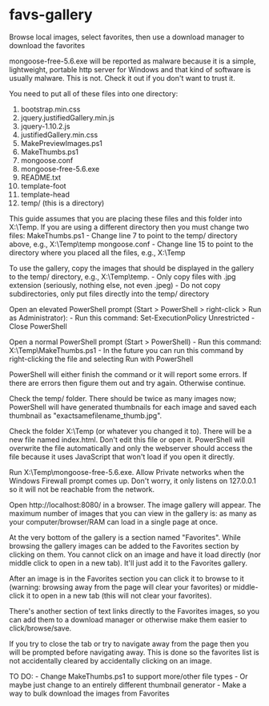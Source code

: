 # favs-gallery

Browse local images, select favorites, then use a download manager to download the favorites

mongoose-free-5.6.exe will be reported as malware because it is a simple, lightweight, portable http server for Windows and that kind of software is usually malware. This is not. Check it out if you don't want to trust it.

You need to put all of these files into one directory:
1.	bootstrap.min.css
2.	jquery.justifiedGallery.min.js
3.	jquery-1.10.2.js
4.	justifiedGallery.min.css
5.	MakePreviewImages.ps1
6.	MakeThumbs.ps1
7.	mongoose.conf
8.	mongoose-free-5.6.exe
9.	README.txt
10.	template-foot
11.	template-head
12.	temp/ (this is a directory)

This guide assumes that you are placing these files and this folder into X:\Temp. If you are using a different directory then you must change two files:
	MakeThumbs.ps1
		- Change line 7 to point to the temp/ directory above, e.g., X:\Temp\temp
	mongoose.conf
		- Change line 15 to point to the directory where you placed all the files, e.g., X:\Temp

To use the gallery, copy the images that should be displayed in the gallery to the temp/ directory, e.g., X:\Temp\temp.
	- Only copy files with .jpg extension (seriously, nothing else, not even .jpeg)
	- Do not copy subdirectories, only put files directly into the temp/ directory

Open an elevated PowerShell prompt (Start > PowerShell > right-click > Run as Administrator):
	- Run this command: Set-ExecutionPolicy Unrestricted
	- Close PowerShell

Open a normal PowerShell prompt (Start > PowerShell)
	- Run this command: X:\Temp\MakeThumbs.ps1
	- In the future you can run this command by right-clicking the file and selecting Run with PowerShell

PowerShell will either finish the command or it will report some errors. If there are errors then figure them out and try again. Otherwise continue.

Check the temp/ folder. There should be twice as many images now; PowerShell will have generated thumbnails for each image and saved each thumbnail as "exactsamefilename_thumb.jpg".

Check the folder X:\Temp (or whatever you changed it to). There will be a new file named index.html. Don't edit this file or open it. PowerShell will overwrite the file automatically and only the webserver should access the file because it uses JavaScript that won't load if you open it directly.

Run X:\Temp\mongoose-free-5.6.exe. Allow Private networks when the Windows Firewall prompt comes up. Don't worry, it only listens on 127.0.0.1 so it will not be reachable from the network.

Open http://localhost:8080/ in a browser. The image gallery will appear. The maximum number of images that you can view in the gallery is: as many as your computer/browser/RAM can load in a single page at once.

At the very bottom of the gallery is a section named "Favorites". While browsing the gallery images can be added to the Favorites section by clicking on them. You cannot click on an image and have it load directly (nor middle click to open in a new tab). It'll just add it to the Favorites gallery.

After an image is in the Favorites section you can click it to browse to it (warning: browsing away from the page will clear your favorites) or middle-click it to open in a new tab (this will not clear your favorites).

There's another section of text links directly to the Favorites images, so you can add them to a download manager or otherwise make them easier to click/browse/save.

If you try to close the tab or try to navigate away from the page then you will be prompted before navigating away. This is done so the favorites list is not accidentally cleared by accidentally clicking on an image.

TO DO:
	- Change MakeThumbs.ps1 to support more/other file types
	- Or maybe just change to an entirely different thumbnail generator
	- Make a way to bulk download the images from Favorites
